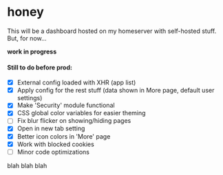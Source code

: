 # honey

This will be a dashboard hosted on my homeserver with self-hosted stuff. But, for now...

**work in progress**

#### Still to do before prod:

- [x] External config loaded with XHR (app list)
- [x] Apply config for the rest stuff (data shown in More page, default user settings)
- [x] Make 'Security' module functional
- [x] CSS global color variables for easier theming
- [ ] Fix blur flicker on showing/hiding pages
- [x] Open in new tab setting
- [x] Better icon colors in 'More' page
- [x] Work with blocked cookies
- [ ] Minor code optimizations

blah blah blah
